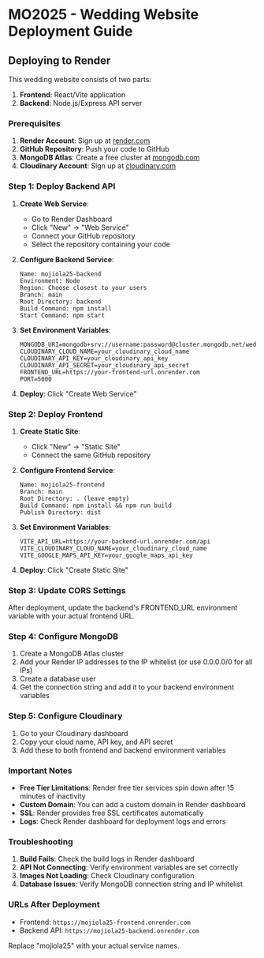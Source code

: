 # MO2025 - Wedding Website Deployment Guide

## Deploying to Render

This wedding website consists of two parts:

1. **Frontend**: React/Vite application
2. **Backend**: Node.js/Express API server

### Prerequisites

1. **Render Account**: Sign up at [render.com](https://render.com)
2. **GitHub Repository**: Push your code to GitHub
3. **MongoDB Atlas**: Create a free cluster at [mongodb.com](https://mongodb.com)
4. **Cloudinary Account**: Sign up at [cloudinary.com](https://cloudinary.com)

### Step 1: Deploy Backend API

1. **Create Web Service**:

   - Go to Render Dashboard
   - Click "New" → "Web Service"
   - Connect your GitHub repository
   - Select the repository containing your code

2. **Configure Backend Service**:

   ```
   Name: mojiola25-backend
   Environment: Node
   Region: Choose closest to your users
   Branch: main
   Root Directory: backend
   Build Command: npm install
   Start Command: npm start
   ```

3. **Set Environment Variables**:

   ```
   MONGODB_URI=mongodb+srv://username:password@cluster.mongodb.net/wedding
   CLOUDINARY_CLOUD_NAME=your_cloudinary_cloud_name
   CLOUDINARY_API_KEY=your_cloudinary_api_key
   CLOUDINARY_API_SECRET=your_cloudinary_api_secret
   FRONTEND_URL=https://your-frontend-url.onrender.com
   PORT=5000
   ```

4. **Deploy**: Click "Create Web Service"

### Step 2: Deploy Frontend

1. **Create Static Site**:

   - Click "New" → "Static Site"
   - Connect the same GitHub repository

2. **Configure Frontend Service**:

   ```
   Name: mojiola25-frontend
   Branch: main
   Root Directory: . (leave empty)
   Build Command: npm install && npm run build
   Publish Directory: dist
   ```

3. **Set Environment Variables**:

   ```
   VITE_API_URL=https://your-backend-url.onrender.com/api
   VITE_CLOUDINARY_CLOUD_NAME=your_cloudinary_cloud_name
   VITE_GOOGLE_MAPS_API_KEY=your_google_maps_api_key
   ```

4. **Deploy**: Click "Create Static Site"

### Step 3: Update CORS Settings

After deployment, update the backend's FRONTEND_URL environment variable with your actual frontend URL.

### Step 4: Configure MongoDB

1. Create a MongoDB Atlas cluster
2. Add your Render IP addresses to the IP whitelist (or use 0.0.0.0/0 for all IPs)
3. Create a database user
4. Get the connection string and add it to your backend environment variables

### Step 5: Configure Cloudinary

1. Go to your Cloudinary dashboard
2. Copy your cloud name, API key, and API secret
3. Add these to both frontend and backend environment variables

### Important Notes

- **Free Tier Limitations**: Render free tier services spin down after 15 minutes of inactivity
- **Custom Domain**: You can add a custom domain in Render dashboard
- **SSL**: Render provides free SSL certificates automatically
- **Logs**: Check Render dashboard for deployment logs and errors

### Troubleshooting

1. **Build Fails**: Check the build logs in Render dashboard
2. **API Not Connecting**: Verify environment variables are set correctly
3. **Images Not Loading**: Check Cloudinary configuration
4. **Database Issues**: Verify MongoDB connection string and IP whitelist

### URLs After Deployment

- Frontend: `https://mojiola25-frontend.onrender.com`
- Backend API: `https://mojiola25-backend.onrender.com`

Replace "mojiola25" with your actual service names.

